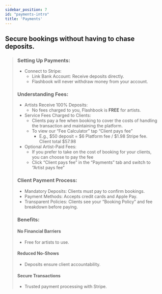 ```yaml
---
sidebar_position: 7
id: "payments-intro"
title: 'Payments'
---
```


## Secure bookings without having to chase deposits.

> ### Setting Up Payments:
> 
> - Connect to Stripe:
>   - Link Bank Account: Receive deposits directly.
>   - Flashbook will never withdraw money from your account.
> 
> ### Understanding Fees:
> - Artists Receive 100% Deposits: 
>   - No fees charged to you, Flashbook is **FREE** for artists.
> - Service Fees Charged to Clients: 
>   - Clients pay a fee when booking to cover the costs of handling the transaction and maintaining the platform.
>   - To view our “Fee Calculator” tap “Client pays fee” 
>     - E.g., $50 deposit = $6 Platform fee / $1.98 Stripe fee. Client total $57.98
> - Optional Artist-Paid Fees:
>   - If you prefer to take on the cost of booking for your clients, you can choose to pay the fee
>   - Click “Client pays fee” in the “Payments”  tab and switch to “Artist pays fee”
> 
> ### Client Payment Process:
> - Mandatory Deposits: Clients must pay to confirm bookings.
> - Payment Methods: Accepts credit cards and Apple Pay.
> - Transparent Policies: Clients see your “Booking Policy” and fee breakdown before paying.
> 
> ### Benefits:
> #### No Financial Barriers 
> - Free for artists to use.
> #### Reduced No-Shows 
> - Deposits ensure client accountability.
> #### Secure Transactions 
> - Trusted payment processing with Stripe.